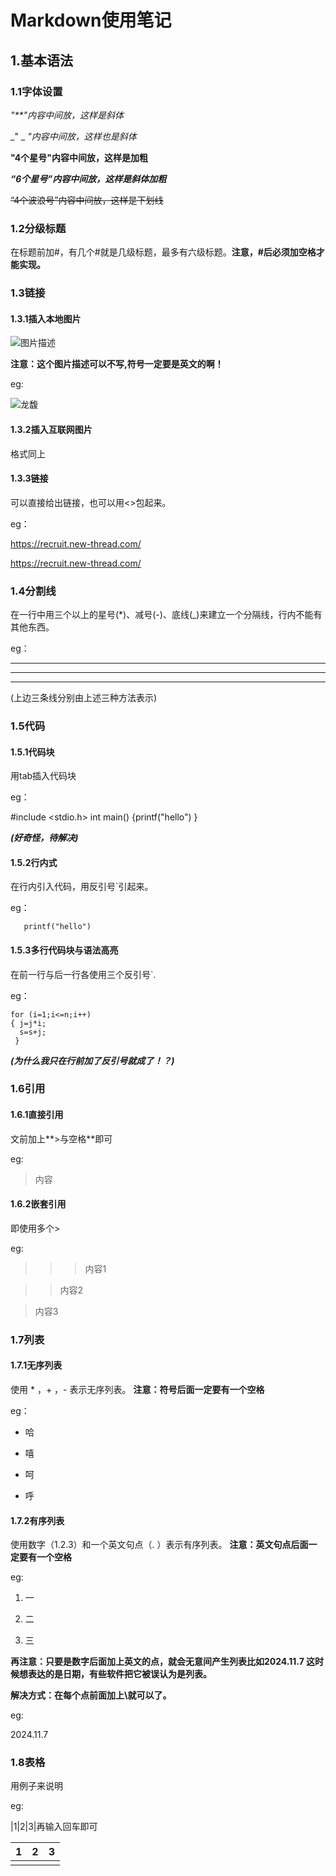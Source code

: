 # Markdown使用笔记

## 1.基本语法

### 1.1字体设置

*"**"内容中间放，这样是斜体*

_" _ _"内容中间放，这样也是斜体_

**"4个星号"内容中间放，这样是加粗**

***“6个星号”内容中间放，这样是斜体加粗***

~~“4个波浪号”内容中间放，这样是下划线~~

### 1.2分级标题

在标题前加#，有几个#就是几级标题，最多有六级标题。**注意，#后必须加空格才能实现。**

### 1.3链接

#### 1.3.1插入本地图片

![图片描述](图片路径)

**注意：这个图片描述可以不写,符号一定要是英文的啊！**

eg:

![龙馥](D:\picture\QQ图片20241003230552.jpg)

#### 1.3.2插入互联网图片

格式同上

#### 1.3.3链接

可以直接给出链接，也可以用<>包起来。

eg：

https://recruit.new-thread.com/

<https://recruit.new-thread.com/>

### 1.4分割线

在一行中用三个以上的星号(*)、减号(-)、底线(_)来建立一个分隔线，行内不能有其他东西。

eg：

****

----

____

(上边三条线分别由上述三种方法表示)

### 1.5代码

#### 1.5.1代码块

用tab插入代码块

eg：

#include <stdio.h>
int main()
{printf("hello")
}

***(好奇怪，待解决)***

#### 1.5.2行内式

在行内引入代码，用反引号`引起来。

eg：

`	printf("hello")`

#### 1.5.3多行代码块与语法高亮

在前一行与后一行各使用三个反引号`.

eg：

``` 
for (i=1;i<=n;i++)
{ j=j*i;
  s=s+j;
 }
```

***(为什么我只在行前加了反引号就成了！？)***

### 1.6引用

#### 1.6.1直接引用

文前加上**>与空格**即可

eg:

> 内容

#### 1.6.2嵌套引用

即使用多个>

eg:

> > > 内容1

> > 内容2

> 内容3

### 1.7列表

#### 1.7.1无序列表

使用 * ，+ ，-  表示无序列表。
**注意：符号后面一定要有一个空格**

eg：

- 哈

- 嘻

- 呵

- 呼

#### 1.7.2有序列表

使用数字（1.2.3）和一个英文句点（. ）表示有序列表。
**注意：英文句点后面一定要有一个空格**

eg:

1. 一

2. 二

3. 三

**再注意：只要是数字后面加上英文的点，就会无意间产生列表比如2024.11.7 这时候想表达的是日期，有些软件把它被误认为是列表。**

**解决方式：在每个点前面加上\就可以了。**

eg:

2024\.11\.7

### 1.8表格

用例子来说明

eg:

|1|2|3|再输入回车即可

| 1    | 2    | 3    |
| ---- | ---- | ---- |
|      |      |      |





